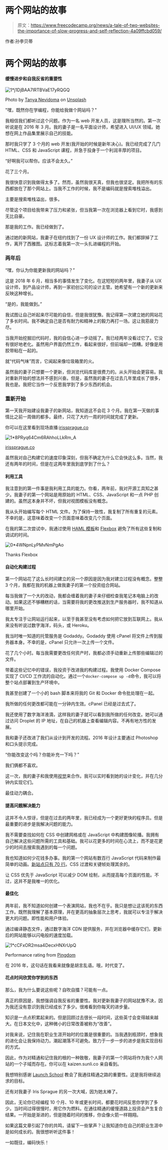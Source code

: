 # 两个网站的故事

> 原文：<https://www.freecodecamp.org/news/a-tale-of-two-websites-the-importance-of-slow-progress-and-self-reflection-4a09ffcbd059/>

作者:孙李贝蒂

# 两个网站的故事

#### 缓慢进步和自我反省的重要性

![1*j1DjBAA7lRTBVaE17yRQGQ](img/df2260f83ce425c1647a06b859057974.png)

Photo by [Tanya Nevidoma](https://unsplash.com/photos/2bFB0Er064Q?utm_source=unsplash&utm_medium=referral&utm_content=creditCopyText) on [Unsplash](https://unsplash.com/search/photos/two?utm_source=unsplash&utm_medium=referral&utm_content=creditCopyText)

"嘿，既然你在学编程，你能给我做个网站吗？"

我相信我们都听过这个问题。作为一名 web 开发人员，这是理所当然的。第一次听说是在 2016 年 3 月。我的妻子是一名平面设计师，希望进入 UI/UX 领域。她想在网上作品集里展示自己的技能。

那时我只学了 3 个月的 web 开发(我开始的时候是新年决心)。我已经完成了几门 HTML、CSS 和 JavaScript 课程，并急于投身于一个利润丰厚的项目。

“好啊我可以帮你。应该不会太久。”

花了三个月。

我很快意识到我做得太多了。然而，虽然我很天真，但我也很坚定。我把所有的东西都放在了那个网站上。当我不工作的时候，我不是编码就是搜索堆栈溢出。

主要是搜索堆栈溢出，很多。

尽管这个项目给我带来了压力和紧张，但当我第一次在浏览器上看到它时，我感到无比自豪。

那是我的工作。我已经做到了。

通过她的新网站，我妻子在纽约找到了一份 UX 设计师的工作。我们都辞掉了工作，离开了西雅图。这标志着我第一次一头扎进编程的开始。

### 两年后

“嘿，你认为你能更新我的网站吗？”

这是 2018 年 6 月，相当多的事情发生了变化。在这短短的两年里，我妻子从 UX 设计师，到产品设计师，再到一家初创公司的设计主管。她希望有一个新的更新来反映这种增长。

“是的，我能做到。”

我试图让自己听起来尽可能的自信，但是我很犹豫。我记得第一次建立她的网站花了多长时间。我不确定自己是否有耐力和精神上的毅力再打一场。这让我筋疲力尽。

当我开始挖掘旧代码时，我的自信心进一步动摇了。我已经两年没看过它了。它没有很好地老化。虽然用户界面仍然工作，看起来很好，但前端却一团糟。好像是用胶带粘在一起的。

就“代码气味”而言，它闻起来像垃圾箱里的火。

虽然我的妻子只想要一个更新，但浏览代码库是很费力的。从头开始会更容易。我对重新开始的想法并不感到兴奋。但是，虽然我的妻子在过去几年里成长了很多，我也是。我把它当作一个反思我学到了多少东西的机会。

### 重新开始

第一天我开始建设我妻子的新网站，我知道这不会花 3 个月。我在第一天做的事情比之前一周做的都多。最终，只花了大约一周的时间就完成了更新。

你可以在这里看到现场直播:[irissprague.co](http://irissprague.co/)

![1*8PRyq64Cm6RAhhoLLkRm_A](img/f9ea5aee85cc420681ef34419ce64ea9.png)

[irissprague.co](http://irissprague.co)

虽然我对自己构建它的速度印象深刻，但我不确定为什么它会快这么多。当然，我还有两年的时间，但是在这两年里我到底学到了什么？

#### 利用工具

我注意到的第一件事是我利用工具的能力。你看，两年前，我对开源工具知之甚少。我妻子的第一个网站是用原始的 HTML、CSS、JavaScript 和一点 PHP 创建的。虽然这本身并不坏，但我对视图模板没有概念。

我从头开始编写每个 HTML 文件。为了保持一致性，我复制了所有重复的元素。不幸的是，这意味着改变一个页面意味着改变几个页面。

在我的第二次尝试中，我通过使用 [HAML 模板](https://github.com/sunny-b/updated-iris-portfolio/tree/master/app/views/layouts)和 [Flexbox](https://github.com/sunny-b/updated-iris-portfolio/blob/master/app/assets/stylesheets/application.css.scss.erb#L105) 避免了所有这些复制和调试的时间。

![0*4WNpnLyPMvNmPgAo](img/984622b3a770612601beb91fb3358126.png)

Thanks Flexbox

#### 自动化构建过程

第一个网站花了这么长时间建立的另一个原因是因为我对建立过程没有概念。整整 3 个月，我都在我的机器上做我妻子的第一个投资组合网站。

每当我做了一个大的改动，我都会缠着我的妻子来仔细检查我笔记本电脑上的改动。如果这还不够糟糕的话，当需要将我的更改推送到生产服务器时，我不知道从哪里开始。

我太专注于让网站运行起来，以至于我甚至没有考虑如何把它放到互联网上。我从来没有听说过数字海洋，码头，或 Heroku。

我当时唯一知道的托管服务是 Godaddy。Godaddy 使用 cPanel 将文件上传到服务器本身。不幸的是，cPanel 只允许一次上传一个文件。

花了几个小时。每当我需要更改任何资产时，我都必须手动重新上传那些编辑过的文件。

带着这些记忆中的错误，我投资于改进我的构建过程。我使用 Docker Compose 实现了 CI/CD 工作流的自动化。通过一个`docker-compose up -d`命令，我可以将整个站点部署到生产环境中。

我甚至创建了一个小的 bash 脚本来将我的 Git 和 Docker 命令批处理在一起。

我所做的任何更改都可能在一分钟内生效。cPanel 已经是过去式了。

我还使用了数字海洋液滴，这样我的妻子就可以看到我所做的任何改变。她可以通过访问 Droplet 的 IP 地址，在自己的机器上查看编辑内容。不再有地方性的发展。

我和妻子还改进了我们从设计到开发的流程。2016 年设计主要通过 Photoshop 和口头提示完成。

“你能改变这个吗？你能补充一下吗？”

我们俩都不喜欢。

这一次，我的妻子和我使用[视觉](https://www.invisionapp.com/)来合作。我可以实时看到她的设计变化，并在几分钟内实现它们。

最佳动力耦合。

#### 提高问题解决能力

这并不令人惊讶，但是在过去的两年里，我已经成为一个更好更快的程序员。但是最重要的进步是我解决问题的能力。

我不需要查找如何在 CSS 中创建网格或在 JavaScript 中构建图像轮播。我拥有自己解决这些问题所需的工具和基础。我可以花更多的时间在心流上，而不是花更少的时间去搜索我遇到的每一个问题。

我也知道如何少花钱多办事。我的第一个网站有数百行 JavaScript 代码来制作最简单的动画。[新站点只有 70 行](https://github.com/sunny-b/updated-iris-portfolio/blob/master/app/assets/javascripts/carousel.js)。CSS 过渡和关键帧处理其余的。

让 CSS 优先于 JavaScript 可以减少 DOM 绘制，从而提高每个页面的性能。不过，这并不是我唯一的优化。

#### 最佳化

两年前，我不知道如何创建一个表演网站，我也不在乎。我只是想让这该死的东西工作。既然我理解了基本原理，并在更高的抽象层次上思考，我就可以专注于解决更大的问题。即性能和用户体验。

通过编译静态文件，通过数字海洋 CDN 提供服务，并在浏览器中缓存它们，更新后的网站能够以闪电般的速度加载。

![1*cCFxOR2msa4DecxHNXrUpQ](img/e14ef67f43e6f2d9876ef38be3997104.png)

Performance rating from [Pingdom](https://tools.pingdom.com)

在 2016 年，这句话在我看来就像是胡言乱语。哦，时代变了。

#### 花点时间欣赏你学到的东西

那么，我为什么要说这些呢？自吹自擂？可能有一点。

真正的原因是，我想强调自我反省的重要性。我对更新我妻子的网站犹豫不决，因为我还没有意识到我已经成长了多少。很难看到你每天的进步量。

知识是一点点积累起来的。但是回顾过去很长一段时间，这些英寸会变得越来越大。在日本文化中，这种微小的日常改善被称为“改善”。

对我来说，记住我在职业生涯开始时的位置是很重要的。当我遇到瓶颈时，想象我的进化会让我保持动力。潮起潮落不可避免。致力于一步一步的进步是我实现目标的方式。

因此，作为对精通和记住我的根的一种致敬，我妻子的第一个网站将作为我个人网站的一个子域而存在。你可以在 kaizen.sunli.co 亲自看到。

我想特别感谢 [Launch School](https://medium.com/launch-school) 教会了我通往精通之路的重要性。这是我将继续追求的目标。

还有对我妻子 Iris Sprague 的另一次大喊，因为她太棒了。

因此，无论你已经编程 10 个月、10 年或更长时间，都要花时间反思你学到了多少。当时间过得很慢时，用它作为燃料。在通往精通的缓慢道路上投资会产生复合结果。一开始是渐进的，但是随着时间的推移，你会像火箭一样翱翔。

如果这篇文章引起了你的共鸣，请留下一些掌声？让我知道你在自己的职业生涯中是如何成长的。我很想听听这件事！

一如既往，编码快乐！